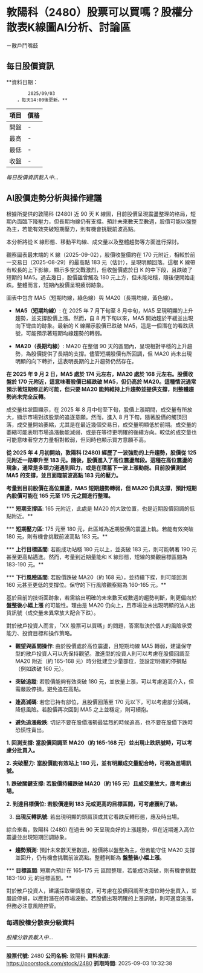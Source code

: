 # 敦陽科（2480）股票可以買嗎？股權分散表K線圖AI分析、討論區
－散戶鬥嘴鼓

## 每日股價資訊

**資料日期：
        
            2025/09/03
        ，每天14:00後更新。**

| 項目 | 價格 |
|------|------|
| 開盤 | - |
| 最高 | - |
| 最低 | - |
| 收盤 | - |

*每日股價資訊載入中...*

## AI股價走勢分析與操作建議

根據所提供的敦陽科 (2480) 近 90 天 K 線圖，目前股價呈現震盪整理的格局，短期內面臨下降壓力，但長期均線仍有支撐。預計未來數天至數週，股價可能以盤整為主，若能有效突破短期壓力，則有機會挑戰前波高點。

本分析將從 K 線形態、移動平均線、成交量以及整體趨勢等方面進行探討。

觀察圖表最末端的 K 線（2025-09-02），股價收盤價約在 170 元附近，相較於前一交易日（2025-08-29）的最高點 183 元（估計），呈現明顯回落。這根 K 線帶有較長的上下影線，顯示多空交戰激烈，但收盤價處於日 K 的中下段，且跌破了短期的 MA5。過去幾日，股價雖曾觸及 180 元上方，但未能站穩，隨後便開始走跌。整體而言，短期內股價呈現疲弱跡象。

圖表中包含 MA5（短期均線，綠色線）與 MA20（長期均線，黃色線）。

*   **MA5（短期均線）**: 在 2025 年 7 月下旬至 8 月中旬，MA5 呈現明顯的上升趨勢，並支撐股價上漲。然而，自 8 月下旬以來，MA5 開始趨於平緩並出現向下彎曲的跡象。最新的 K 線顯示股價已跌破 MA5，這是一個潛在的看跌訊號，可能預示著短期均線趨勢的轉弱。

*   **MA20（長期均線）**: MA20 在整個 90 天的區間內，呈現相對平穩的上升趨勢，為股價提供了長期的支撐。儘管短期股價有所回調，但 MA20 尚未出現明顯的向下轉折，這表明長期的上升趨勢仍然存在。

**在 2025 年 9 月 2 日，MA5 處於 174 元左右，MA20 處於 168 元左右。股價收盤於 170 元附近，這意味著股價已經跌破 MA5，但仍高於 MA20。這種情況通常預示著短期修正的可能，但只要 MA20 能夠維持上升趨勢並提供支撐，則整體趨勢尚未完全反轉。**

成交量柱狀圖顯示，在 2025 年 8 月中旬至下旬，股價上漲期間，成交量有所放大，顯示市場對該股票的追逐意願。然而，進入 8 月下旬，隨著股價的觸頂回落，成交量開始萎縮，尤其是在最近幾個交易日，成交量明顯低於前期。成交量的萎縮可能表明市場追漲動能減弱，或是在等待更明確的後續方向。較低的成交量也可能意味著空方力量相對較弱，但同時也顯示買方意願不高。

**從 2025 年 4 月初開始，敦陽科 (2480) 經歷了一波強勁的上升趨勢，股價從 125 元附近一路攀升至 183 元。隨後，股價進入了高位震盪階段。這種在高位震盪的現象，通常是多頭力道遇到阻力，或是在積蓄下一波上漲動能。目前股價測試 MA5 的支撐，並且面臨前波高點 183 元的壓力。**

**考量到目前股價在高位震盪，MA5 短期趨勢轉弱，但 MA20 仍具支撐，預計短期內股價可能在 165 元至 175 元之間進行整理。**

***   **短期支撐區**: 165 元附近，此處是 MA20 的大致位置，也是近期股價回調的低點附近。**

***   **短期壓力區**: 175 元至 180 元，此區域為近期股價的震盪上軌。若能有效突破 180 元，則有機會挑戰前波高點 183 元。**

***   **上行目標區間**: 若能成功站穩 180 元以上，並突破 183 元，則可能朝著 190 元甚至更高點邁進。然而，考量到近期量能和 K 線形態，短線的樂觀目標區間為 183-190 元。**

***   **下行風險區間**: 若股價跌破 MA20（約 168 元），並持續下探，則可能回測 160 元甚至更低的支撐位。保守的下行風險觀察點為 160-165 元。**

基於目前的技術面跡象，若需給出明確的未來數天或數週的趨勢判斷，則更偏向於 **盤整後小幅上漲** 的可能性。理由是 MA20 仍向上，且市場並未出現明顯的法人出貨訊號（成交量未異常放大配合下跌）。

對於散戶投資人而言，「XX 股票可以買嗎」的問題，答案取決於個人的風險承受能力、投資目標和操作策略。

*   **觀望與區間操作**: 由於股價處於高位震盪，且短期均線 MA5 轉弱，建議保守型的散戶投資人可以先保持觀望。激進型的投資人則可以考慮在股價回調至 MA20 附近（約 165-168 元）時分批建立少量部位，並設定明確的停損點（例如跌破 160 元）。

*   **突破追蹤**: 若股價能夠有效突破 180 元，並放量上漲，可以考慮追高介入，但需嚴設停損，避免追在高點。

*   **逢高減碼**: 若您已持有部位，且股價回落至 170 元以下，可以考慮部分減碼，降低風險。若股價再次回到 MA5 之上並穩定，則可續抱。

*   **避免追漲殺跌**: 切記不要在股價漲勢最猛烈的時候追高，也不要在股價下跌時恐慌性賣出。

**1.  **回測支撐**: 當股價回調至 MA20（約 165-168 元）並出現止跌訊號時，可以考慮分批買入。**

**2.  **突破壓力**: 當股價能有效站上 180 元，並有明顯成交量配合時，可視為進場訊號。**

**1.  **跌破關鍵支撐**: 若股價持續跌破 MA20（約 165 元）且成交量放大，應考慮出場。**

**2.  **到達目標價位**: 若股價達到 183 元或更高的目標區間，可考慮獲利了結。**

3.  **出現反轉訊號**: 若出現明顯的頭肩頂或其它看跌反轉形態，應及時出場。

綜合來看，敦陽科 (2480) 在過去 90 天呈現良好的上漲趨勢，但在近期進入高位震盪並出現短期回調跡象。

*   **趨勢預測**: 預計未來數天至數週，股價將以盤整為主，但若能守住 MA20 支撐並回升，仍有機會挑戰前波高點。整體判斷為 **盤整後小幅上漲**。

***   **目標區間**: 短期內預計在 165-175 元 區間整理，若能成功突破，則有機會挑戰 183-190 元 的目標區間。**

對於散戶投資人，建議採取審慎態度，可考慮在股價回調至支撐位時分批買入，並嚴設停損，以應對潛在的市場波動。若股價出現明確的上漲訊號，則可適度追漲，但務必注意風險控管。

### 每週股權分散表分級資料

*股權分散表載入中...*

---

**股票代號:** 2480
**公司名稱:** 敦陽科
**資料來源:** https://poorstock.com/stock/2480
**抓取時間:** 2025-09-03 10:32:38